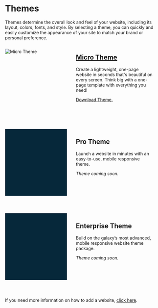 # Themes

Themes determine the overall look and feel of your website, including its layout, colors, fonts, and style. By selecting a theme, you can quickly and easily customize the appearance of your site to match your brand or personal preference. 

<div class="border p-4" style="height: 255px; margin-bottom: 20px;">
  <div style="width: 40%; float: left;">
    <p><img src="../../images/themes/micro-theme.jpg" alt="Micro Theme"></p>
  </div>
  <div style="width: 50%; float: left; padding-left: 30px;">
    <h2><a href="/themes/micro">Micro Theme</a></h2>
    <p class="mt-3">Create a lightweight, one-page website in seconds that's beautiful on every screen. Think big with a one-page template with everything you need!</p>
    <a href="https://solodev-micro.s3.amazonaws.com/releases/micro-latest.zip">Download Theme.</a>
  </div>
</div>

<div class="border p-4" style="height: 255px; margin-bottom: 20px;">
  <div style="width: 40%; float: left; background-color: #06283a; height: 218px;"></div>
  <div style="width: 50%; float: left; padding-left: 30px;">
    <h2>Pro Theme</h2>
    <p class="mt-3">Launch a website in minutes with an easy-to-use, mobile responsive theme.</p>
    <p class="mt-3"><em>Theme coming soon.</em></p>
  </div>
</div>

<div class="border p-4" style="height: 255px; margin-bottom: 20px;">
  <div style="width: 40%; float: left; background-color: #06283a; height: 218px;"></div>
  <div style="width: 50%; float: left; padding-left: 30px;">
    <h2>Enterprise Theme</h2>
    <p class="mt-3">Build on the galaxy’s most advanced, mobile responsive website theme package.</p>
    <p class="mt-3"><em>Theme coming soon.</em></p>
  </div>
</div>

If you need more information on how to add a website, [click here](/tutorials/cms/how-to-add-website/).